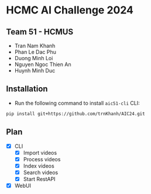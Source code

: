 # HCMC AI Challenge 2024

## Team 51 - HCMUS

- Tran Nam Khanh
- Phan Le Dac Phu
- Duong Minh Loi
- Nguyen Ngoc Thien An
- Huynh Minh Duc

## Installation

- Run the following command to install `aic51-cli` CLI:

```bash
pip install git+https://github.com/trnKhanh/AIC24.git
```

## Plan

- [x] CLI
  - [x] Import videos
  - [x] Process videos
  - [x] Index videos
  - [x] Search videos
  - [x] Start RestAPI
- [x] WebUI
